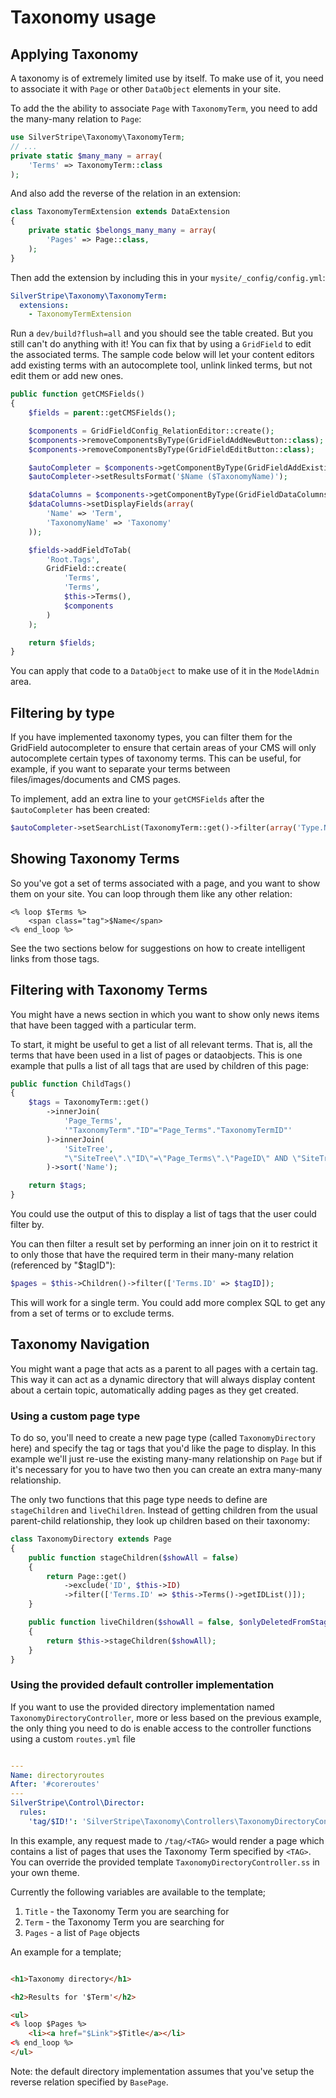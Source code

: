 # Taxonomy usage

## Applying Taxonomy

A taxonomy is of extremely limited use by itself. To make use of it, you need to associate it with `Page` or other
`DataObject` elements in your site.

To add the the ability to associate `Page` with `TaxonomyTerm`, you need to add the many-many relation to `Page`:

```php
use SilverStripe\Taxonomy\TaxonomyTerm;
// ...
private static $many_many = array(
    'Terms' => TaxonomyTerm::class
);
```

And also add the reverse of the relation in an extension:

```php
class TaxonomyTermExtension extends DataExtension
{
    private static $belongs_many_many = array(
        'Pages' => Page::class,
    );
}
```

Then add the extension by including this in your `mysite/_config/config.yml`:

```yaml
SilverStripe\Taxonomy\TaxonomyTerm:
  extensions:
    - TaxonomyTermExtension
```

Run a `dev/build?flush=all` and you should see the table created. But you still can't do anything with it! You can fix
that by using a `GridField` to edit the associated terms. The sample code below will let your content editors add
existing terms with an autocomplete tool, unlink linked terms, but not edit them or add new ones.

```php
public function getCMSFields()
{
    $fields = parent::getCMSFields();

    $components = GridFieldConfig_RelationEditor::create();
    $components->removeComponentsByType(GridFieldAddNewButton::class);
    $components->removeComponentsByType(GridFieldEditButton::class);

    $autoCompleter = $components->getComponentByType(GridFieldAddExistingAutocompleter::class);
    $autoCompleter->setResultsFormat('$Name ($TaxonomyName)');

    $dataColumns = $components->getComponentByType(GridFieldDataColumns::class);
    $dataColumns->setDisplayFields(array(
        'Name' => 'Term',
        'TaxonomyName' => 'Taxonomy'
    ));

    $fields->addFieldToTab(
        'Root.Tags',
        GridField::create(
            'Terms',
            'Terms',
            $this->Terms(),
            $components
        )
    );

    return $fields;
}
```

You can apply that code to a `DataObject` to make use of it in the `ModelAdmin` area.

## Filtering by type

If you have implemented taxonomy types, you can filter them for the GridField autocompleter to ensure that certain
areas of your CMS will only autocomplete certain types of taxonomy terms. This can be useful, for example, if you want
to separate your terms between files/images/documents and CMS pages.

To implement, add an extra line to your `getCMSFields` after the `$autoCompleter` has been created:

```php
$autoCompleter->setSearchList(TaxonomyTerm::get()->filter(array('Type.Name:ExactMatch' => 'CMS Page')));
```

## Showing Taxonomy Terms

So you've got a set of terms associated with a page, and you want to show them on your site. You can loop through them
like any other relation:

```
<% loop $Terms %>
    <span class="tag">$Name</span>
<% end_loop %>
```

See the two sections below for suggestions on how to create intelligent links from those tags.

## Filtering with Taxonomy Terms

You might have a news section in which you want to show only news items that have been tagged with a particular term.

To start, it might be useful to get a list of all relevant terms. That is, all the terms that have been used in a list
of pages or dataobjects. This is one example that pulls a list of all tags that are used by children of this page:

```php
public function ChildTags()
{
    $tags = TaxonomyTerm::get()
        ->innerJoin(
            'Page_Terms',
            '"TaxonomyTerm"."ID"="Page_Terms"."TaxonomyTermID"'
        )->innerJoin(
            'SiteTree',
            "\"SiteTree\".\"ID\"=\"Page_Terms\".\"PageID\" AND \"SiteTree\".\"ParentID\"='$this->ID'"
        )->sort('Name');

    return $tags;
}
```

You could use the output of this to display a list of tags that the user could filter by.

You can then filter a result set by performing an inner join on it to restrict it to only those that have the required
term in their many-many relation (referenced by "$tagID"):

```php
$pages = $this->Children()->filter(['Terms.ID' => $tagID]);
```

This will work for a single term. You could add more complex SQL to get any from a set of terms or to exclude terms.

## Taxonomy Navigation

You might want a page that acts as a parent to all pages with a certain tag. This way it can act as a dynamic directory
that will always display content about a certain topic, automatically adding pages as they get created.

### Using a custom page type
To do so, you'll need to create a new page type (called `TaxonomyDirectory` here) and specify the tag or tags that
you'd like the page to display. In this example we'll just re-use the existing many-many relationship on `Page` but if
it's necessary for you to have two then you can create an extra many-many relationship.

The only two functions that this page type needs to define are `stageChildren` and `liveChildren`. Instead of getting
children from the usual parent-child relationship, they look up children based on their taxonomy:

```php
class TaxonomyDirectory extends Page
{
    public function stageChildren($showAll = false)
    {
        return Page::get()
            ->exclude('ID', $this->ID)
            ->filter(['Terms.ID' => $this->Terms()->getIDList()]);
    }

    public function liveChildren($showAll = false, $onlyDeletedFromStage = false)
    {
        return $this->stageChildren($showAll);
    }
}
```

### Using the provided default controller implementation
If you want to use the provided directory implementation named `TaxonomyDirectoryController`, more or less based on the previous example, the only thing
you need to do is enable access to the controller functions using a custom `routes.yml` file

```yaml

---
Name: directoryroutes
After: '#coreroutes'
---
SilverStripe\Control\Director:
  rules:
    'tag/$ID!': 'SilverStripe\Taxonomy\Controllers\TaxonomyDirectoryController'
```

In this example, any request made to `/tag/<TAG>` would render a page which contains a list of pages that uses the
Taxonomy Term specified by `<TAG>`. You can override the provided template `TaxonomyDirectoryController.ss`
in your own theme.

Currently the following variables are available to the template;
1. `Title` - the Taxonomy Term you are searching for
1. `Term` - the Taxonomy Term you are searching for
1. `Pages` - a list of `Page` objects

An example for a template;
```html

<h1>Taxonomy directory</h1>

<h2>Results for '$Term'</h2>

<ul>
<% loop $Pages %>
    <li><a href="$Link">$Title</a></li>
<% end_loop %>
</ul>


```


Note: the default directory implementation assumes that you've setup the reverse relation specified by `BasePage`.  
